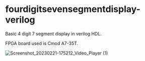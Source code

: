# fourdigitsevensegmentdisplay-verilog
Basic 4 digit 7 segment display in verilog HDL.

FPGA board used is Cmod A7-35T.

![Screenshot_20230221-175212_Video_Player (1)](https://user-images.githubusercontent.com/120679137/220379552-60c6af37-7e54-4c66-90f5-109818556fa6.jpg)
